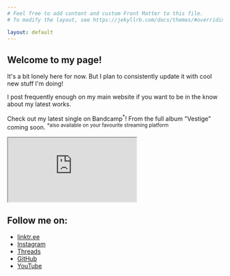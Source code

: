 ```yaml
---
# Feel free to add content and custom Front Matter to this file.
# To modify the layout, see https://jekyllrb.com/docs/themes/#overriding-theme-defaults

layout: default
---
```

## Welcome to my page!

It's a bit lonely here for now. But I plan to consistently update it with cool new stuff I'm doing!

I post frequently enough on my main website if you want to be in the know about my latest works.

Check out my latest single on Bandcamp<sup>*</sup>! From the full album "Vestige" coming soon. <sup>*also available on your favourite streaming platform<sup>
<aside>
    <iframe id="bandcampPlayer" title="Audio Player for 'Nice While it Lasted by Limentum' from Bandcamp" src="https://bandcamp.com/EmbeddedPlayer/album=27578427/size=large/bgcol=333333/linkcol=4ec5ec/artwork=small/transparent=true/">
        <a href="https://limentum.bandcamp.com/album/vestige">Vestige by Limentum</a>
    </iframe>
</aside>

<nav aria-label="Social navigation" id="social">
    <h2>Follow me on:</h2>
    <ul>
        <li><a href="https://linktr.ee/{{ site.linktree_username }}" title="Linktree">linktr.ee</a></li>
        <li><a href="https://instagram.com/{{ site.instagram_username }}" title="Instagram">Instagram</a></li>
        <li><a href="https://threads.net/{{ site.threads_username }}" title="Threads">Threads</a></li>
        <li><a href="https://github.com/{{ site.github_username }}" title="GitHub">GitHub</a></li>
        <li><a href="https://www.youtube.com/{{ site.youtube_username }}" title="YouTube">YouTube</a></li>
    </ul>
</nav>